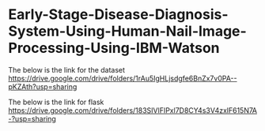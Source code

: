 # Early-Stage-Disease-Diagnosis-System-Using-Human-Nail-Image-Processing-Using-IBM-Watson
The below is the link for the dataset
https://drive.google.com/drive/folders/1rAu5IgHLjsdgfe6BnZx7v0PA--pKZAth?usp=sharing

The below is the link for flask
https://drive.google.com/drive/folders/183SIVlFIPxl7D8CY4s3V4zxlF615N7A-?usp=sharing
